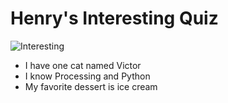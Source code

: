 # Henry's Interesting Quiz


![Interesting](https://media.giphy.com/media/3oKIPlLZEbEbacWqOc/giphy-facebook_s.jpg)

* I have one cat named Victor
* I know Processing and Python
* My favorite dessert is ice cream

